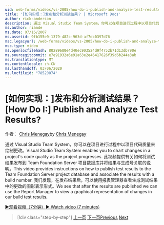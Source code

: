 ```yaml
---
uid: web-forms/videos/vs-2005/how-do-i-publish-and-analyze-test-results
title: '[如何实现：]发布和分析测试结果？ | Microsoft Docs'
author: rick-anderson
description: 通过 Visual Studio Team System，你可以在项目进行过程中以项目代码质量来绘制更改。 此视频提供了有关如何 publ
ms.author: riande
ms.date: 07/16/2007
ms.assetid: 9fb155e0-1379-482c-963d-af7dc0397d76
msc.legacyurl: /web-forms/videos/vs-2005/how-do-i-publish-and-analyze-test-results
msc.type: video
ms.openlocfilehash: 80289680e4d40ec903524d9f4752b71d13db790e
ms.sourcegitcommit: e7e91932a6e91a63e2e46417626f39d6b244a3ab
ms.translationtype: MT
ms.contentlocale: zh-CN
ms.lasthandoff: 03/06/2020
ms.locfileid: "78520874"
---
```

# <a name="how-do-i-publish-and-analyze-test-results"></a><span data-ttu-id="6b9b2-105">[如何实现：]发布和分析测试结果？</span><span class="sxs-lookup"><span data-stu-id="6b9b2-105">[How Do I:] Publish and Analyze Test Results?</span></span>

<span data-ttu-id="6b9b2-106">作者： [Chris Menegay](https://twitter.com/CMenegay)</span><span class="sxs-lookup"><span data-stu-id="6b9b2-106">by [Chris Menegay](https://twitter.com/CMenegay)</span></span>

<span data-ttu-id="6b9b2-107">通过 Visual Studio Team System，你可以在项目进行过程中以项目代码质量来绘制更改。</span><span class="sxs-lookup"><span data-stu-id="6b9b2-107">Visual Studio Team System enables you to chart changes in a project's code quality as the project progresses.</span></span> <span data-ttu-id="6b9b2-108">此视频提供有关如何将测试结果发布到 Team Foundation Server 项目数据库并将结果与生成号关联的说明。</span><span class="sxs-lookup"><span data-stu-id="6b9b2-108">This video provides instructions on how to publish test results to the Team Foundation Server project database and associate the results with a build number.</span></span> <span data-ttu-id="6b9b2-109">我们发现，在发布结果后，可以使用报表管理器查看生成测试结果中的更改的图形表示形式。</span><span class="sxs-lookup"><span data-stu-id="6b9b2-109">We see that after the results are published we can use the Report Manager to view a graphical representation of changes in our build test results.</span></span>

[<span data-ttu-id="6b9b2-110">&#9654;观看视频（7分钟）</span><span class="sxs-lookup"><span data-stu-id="6b9b2-110">&#9654; Watch video (7 minutes)</span></span>](https://channel9.msdn.com/Blogs/ASP-NET-Site-Videos/how-do-i-publish-and-analyze-test-results)

> [!div class="step-by-step"]
> <span data-ttu-id="6b9b2-111">[上一页](how-do-i-use-generic-tests.md)
> [下一页](how-do-i-discover-application-changes-prior-to-deployment.md)</span><span class="sxs-lookup"><span data-stu-id="6b9b2-111">[Previous](how-do-i-use-generic-tests.md)
[Next](how-do-i-discover-application-changes-prior-to-deployment.md)</span></span>
